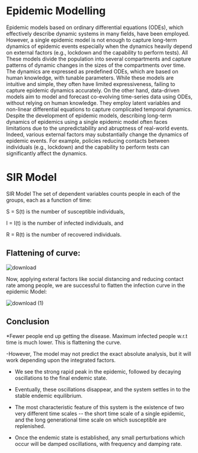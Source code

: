 
# Epidemic Modelling

Epidemic models based on ordinary differential equations (ODEs), which effectively describe dynamic systems in many fields, have been employed. However, a single epidemic model is not enough to capture long-term dynamics of epidemic events especially when the dynamics heavily depend on external factors (e.g., lockdown and the capability to perform tests).
All These models divide the population into several compartments and capture patterns of dynamic changes in the sizes of the compartments over time. The dynamics are expressed as predefined ODEs, which are based on human knowledge, with tunable parameters. While these models are intuitive and simple, they often have limited expressiveness, failing to capture epidemic dynamics accurately. On the other hand, data-driven models aim to model and forecast co-evolving time-series data using ODEs, without relying on human knowledge. They employ latent variables and non-linear differential equations to capture complicated temporal dynamics.
Despite the development of epidemic models, describing long-term dynamics of epidemics using a single epidemic model often faces limitations due to the unpredictability and abruptness of real-world events. Indeed, various external factors may substantially change the dynamics of epidemic events. For example, policies reducing contacts between individuals (e.g., lockdown) and the capability to perform tests can significantly affect the dynamics.

# SIR Model 

SIR Model
The set of dependent variables counts people in each of the groups, each as a function of time:

S = S(t)
is the number of susceptible individuals,

I = I(t)
is the number of infected individuals, and

R = R(t)
is the number of recovered individuals.

## Flattening of curve: 
![download](https://user-images.githubusercontent.com/118846871/218764513-8d427807-f208-46b2-9acb-31f7ae307e26.png)

Now, applying exteral factors like social distancing and reducing contact rate among people, we are successful to flatten the infection curve in the epidemic Model:

![download (1)](https://user-images.githubusercontent.com/118846871/218764932-721d79bf-28d4-4b62-a48e-2fb3f22e0c0c.png)


## Conclusion

*Fewer people end up getting the disease. Maximum infected people w.r.t time is much lower. This is flattening the curve.

-However, The model may not predict the exact absolute analysis, but it will work depending upon the integrated factors.

- We see the strong rapid peak in the epidemic, followed by decaying oscillations to the final endemic state.

- Eventually, these oscillations disappear, and the system settles in to the stable endemic equilibrium.

- The most characteristic feature of this system is the existence of two very different time scales -- the short time scale of a single epidemic, and the long generational time scale on which susceptible are replenished.

- Once the endemic state is established, any small perturbations which occur will be damped oscillations, with frequency and damping rate.
